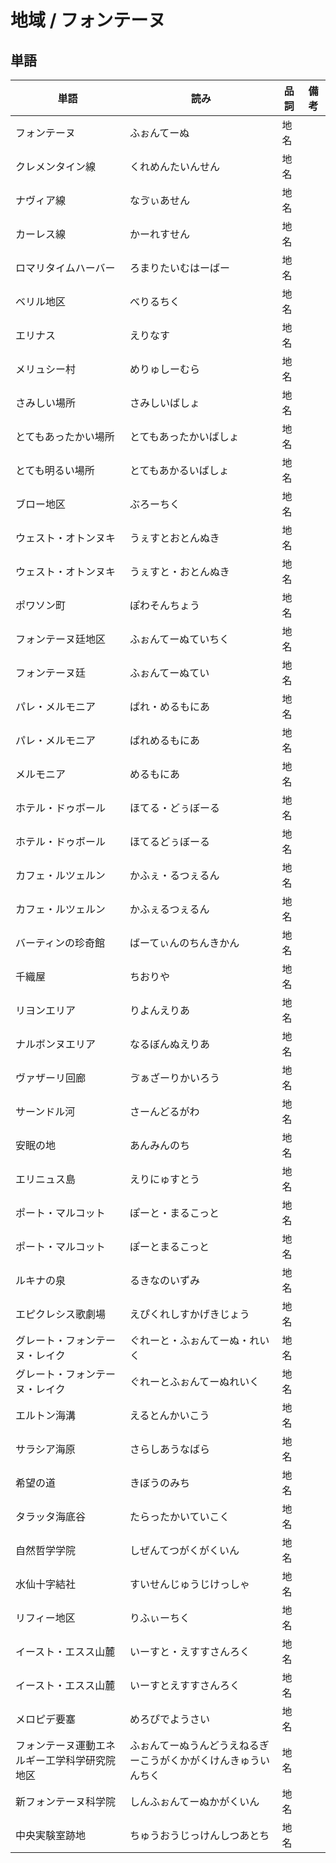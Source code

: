 # 地域 / フォンテーヌ

## 単語

|単語|読み|品詞|備考|
|---|---|---|---|
|フォンテーヌ|ふぉんてーぬ|地名||
|クレメンタイン線|くれめんたいんせん|地名||
|ナヴィア線|なゔぃあせん|地名||
|カーレス線|かーれすせん|地名||
|ロマリタイムハーバー|ろまりたいむはーばー|地名||
|ベリル地区|べりるちく|地名||
|エリナス|えりなす|地名||
|メリュシー村|めりゅしーむら|地名||
|さみしい場所|さみしいばしょ|地名||
|とてもあったかい場所|とてもあったかいばしょ|地名||
|とても明るい場所|とてもあかるいばしょ|地名||
|ブロー地区|ぶろーちく|地名||
|ウェスト・オトンヌキ|うぇすとおとんぬき|地名||
|ウェスト・オトンヌキ|うぇすと・おとんぬき|地名||
|ポワソン町|ぽわそんちょう|地名||
|フォンテーヌ廷地区|ふぉんてーぬていちく|地名||
|フォンテーヌ廷|ふぉんてーぬてい|地名||
|パレ・メルモニア|ぱれ・めるもにあ|地名||
|パレ・メルモニア|ぱれめるもにあ|地名||
|メルモニア|めるもにあ|地名||
|ホテル・ドゥボール|ほてる・どぅぼーる|地名||
|ホテル・ドゥボール|ほてるどぅぼーる|地名||
|カフェ・ルツェルン|かふぇ・るつぇるん|地名||
|カフェ・ルツェルン|かふぇるつぇるん|地名||
|バーティンの珍奇館|ばーてぃんのちんきかん|地名||
|千織屋|ちおりや|地名||
|リヨンエリア|りよんえりあ|地名||
|ナルボンヌエリア|なるぼんぬえりあ|地名||
|ヴァザーリ回廊|ゔぁざーりかいろう|地名||
|サーンドル河|さーんどるがわ|地名||
|安眠の地|あんみんのち|地名||
|エリニュス島|えりにゅすとう|地名||
|ポート・マルコット|ぽーと・まるこっと|地名||
|ポート・マルコット|ぽーとまるこっと|地名||
|ルキナの泉|るきなのいずみ|地名||
|エピクレシス歌劇場|えぴくれしすかげきじょう|地名||
|グレート・フォンテーヌ・レイク|ぐれーと・ふぉんてーぬ・れいく|地名||
|グレート・フォンテーヌ・レイク|ぐれーとふぉんてーぬれいく|地名||
|エルトン海溝|えるとんかいこう|地名||
|サラシア海原|さらしあうなばら|地名||
|希望の道|きぼうのみち|地名||
|タラッタ海底谷|たらったかいていこく|地名||
|自然哲学学院|しぜんてつがくがくいん|地名||
|水仙十字結社|すいせんじゅうじけっしゃ|地名||
|リフィー地区|りふぃーちく|地名||
|イースト・エスス山麓|いーすと・えすすさんろく|地名||
|イースト・エスス山麓|いーすとえすすさんろく|地名||
|メロピデ要塞|めろぴでようさい|地名||
|フォンテーヌ運動エネルギー工学科学研究院地区|ふぉんてーぬうんどうえねるぎーこうがくかがくけんきゅういんちく|地名||
|新フォンテーヌ科学院|しんふぉんてーぬかがくいん|地名||
|中央実験室跡地|ちゅうおうじっけんしつあとち|地名||